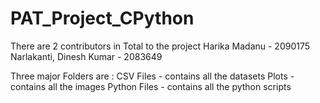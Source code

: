 # PAT_Project_CPython

There are 2 contributors in Total to the project 
Harika Madanu - 2090175
Narlakanti, Dinesh Kumar - 2083649

Three major Folders are :
CSV Files - contains all the datasets
Plots - contains all the images
Python Files - contains all the python scripts


